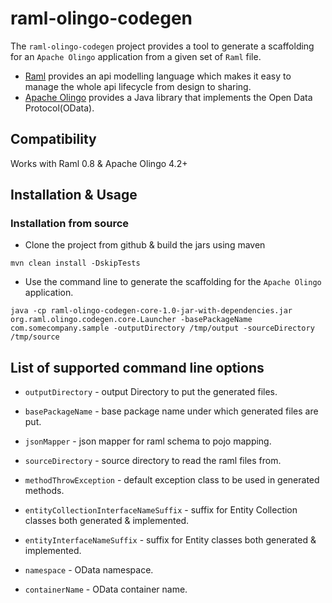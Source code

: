 raml-olingo-codegen
===================

The `raml-olingo-codegen` project provides a tool to generate a scaffolding for an `Apache Olingo` application from a given set of `Raml` file. 

- [Raml](http://raml.org/) provides an api modelling language which makes it easy to manage the whole api lifecycle from design to sharing. 
- [Apache Olingo](https://olingo.apache.org/) provides a Java library that implements the Open Data Protocol(OData).

## Compatibility

Works with Raml 0.8 & Apache Olingo 4.2+

## Installation & Usage

### Installation from source

- Clone the project from github & build the jars using maven

```
mvn clean install -DskipTests
```

- Use the command line to generate the scaffolding for the `Apache Olingo` application.

```
java -cp raml-olingo-codegen-core-1.0-jar-with-dependencies.jar org.raml.olingo.codegen.core.Launcher -basePackageName com.somecompany.sample -outputDirectory /tmp/output -sourceDirectory /tmp/source
```

## List of supported command line options

- `outputDirectory` - output Directory to put the generated files.

- `basePackageName` - base package name under which generated files are put.

- `jsonMapper` - json mapper for raml schema to pojo mapping.

- `sourceDirectory` - source directory to read the raml files from.

- `methodThrowException` - default exception class to be used in generated methods.

- `entityCollectionInterfaceNameSuffix` - suffix for Entity Collection classes both generated & implemented.

- `entityInterfaceNameSuffix` - suffix for Entity classes both generated & implemented.

- `namespace` - OData namespace.

- `containerName` - OData container name.
 
 